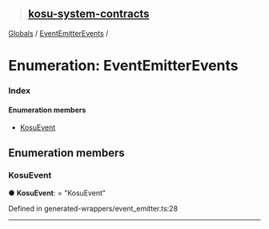 > ## [kosu-system-contracts](../README.md)

[Globals](../globals.md) / [EventEmitterEvents](eventemitterevents.md) /

# Enumeration: EventEmitterEvents

### Index

#### Enumeration members

-   [KosuEvent](eventemitterevents.md#kosuevent)

## Enumeration members

### KosuEvent

● **KosuEvent**: = "KosuEvent"

Defined in generated-wrappers/event_emitter.ts:28

---
